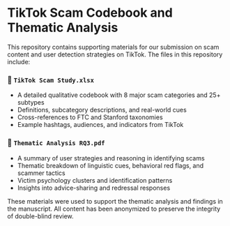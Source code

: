 # TikTok Scam Codebook and Thematic Analysis

This repository contains supporting materials for our submission on scam content and user detection strategies on TikTok. The files in this repository include:

### 📄 `TikTok Scam Study.xlsx`
- A detailed qualitative codebook with 8 major scam categories and 25+ subtypes
- Definitions, subcategory descriptions, and real-world cues
- Cross-references to FTC and Stanford taxonomies
- Example hashtags, audiences, and indicators from TikTok

### 📄 `Thematic Analysis RQ3.pdf`
- A summary of user strategies and reasoning in identifying scams
- Thematic breakdown of linguistic cues, behavioral red flags, and scammer tactics
- Victim psychology clusters and identification patterns
- Insights into advice-sharing and redressal responses

These materials were used to support the thematic analysis and findings in the manuscript. All content has been anonymized to preserve the integrity of double-blind review.

